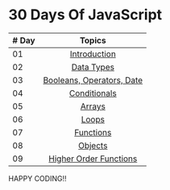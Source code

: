 # 30 Days Of JavaScript

| # Day |                                           Topics                                            |
| ----- | :-----------------------------------------------------------------------------------------: |
| 01    |                                 [Introduction](./README.md)                                 |
| 02    |                   [Data Types](./02_Day_Data_types/02_day_data_types.md)                    |
| 03    | [Booleans, Operators, Date](./03_Day_Booleans_operators_date/03_booleans_operators_date.md) |
| 04    |                [Conditionals](./04_Day_Conditionals/04_day_conditionals.md)                 |
| 05    |                         [Arrays](./05_Day_Arrays/05_day_arrays.md)                          |
| 06    |                           [Loops](./06_Day_Loops/06_day_loops.md)                           |
| 07    |                     [Functions](./07_Day_Functions/07_day_functions.md)                     |
| 08    |                        [Objects](./08_Day_Objects/08_day_objects.md)                        |
| 09    | [Higher Order Functions](./09_Day_Higher_order_functions/09_day_higher_order_functions.md)  |

<!---

| 10    |                                          [Sets and Maps](./10_Day_Sets_and_Maps/10_day_Sets_and_Maps.md)                                           |
| 11    |                     [Destructuring and Spreading](./11_Day_Destructuring_and_spreading/11_day_destructuring_and_spreading.md)                      |
| 12    |                                 [Regular Expressions](./12_Day_Regular_expressions/12_day_regular_expressions.md)                                  |
| 13    |                             [Console Object Methods](./13_Day_Console_object_methods/13_day_console_object_methods.md)                             |
| 14    |                                         [Error Handling](./14_Day_Error_handling/14_day_error_handling.md)                                         |
| 15    |                                                   [Classes](./15_Day_Classes/15_day_classes.md)                                                    |
| 16    |                                                        [JSON](./16_Day_JSON/16_day_json.md)                                                        |
| 17    |                                            [Web Storages](./17_Day_Web_storages/17_day_web_storages.md)                                            |
| 18    |                                                  [Promises](./18_Day_Promises/18_day_promises.md)                                                  |
| 19    |                                                  [Closure](./19_Day_Closures/19_day_closures.md)                                                   |
| 20    |                                  [Writing Clean Code](./20_Day_Writing_clean_codes/20_day_writing_clean_codes.md)                                  |
| 21    |                                                         [DOM](./21_Day_DOM/21_day_dom.md)                                                          |
| 22    |                           [Manipulating DOM Object](./22_Day_Manipulating_DOM_object/22_day_manipulating_DOM_object.md)                            |
| 23    |                                       [Event Listeners](./23_Day_Event_listeners/23_day_event_listeners.md)                                        |
| 24    |                             [Mini Project: Solar System](./24_Day_Project_solar_system/24_day_project_solar_system.md)                             |
| 25    | [Mini Project: World Countries Data Visualization 1](./25_Day_World_countries_data_visualization_1/25_day_world_countries_data_visualization_1.md) |
| 26    | [Mini Project: World Countries Data Visualization 2](./26_Day_World_countries_data_visualization_2/26_day_world_countries_data_visualization_2.md) |
| 27    |                            [Mini Project: Portfolio](./27_Day_Mini_project_portfolio/27_day_mini_project_portfolio.md)                             |
| 28    |                         [Mini Project: Leaderboard](./28_Day_Mini_project_leaderboard/28_day_mini_project_leaderboard.md)                          |
| 29    |            [Mini Project: Animating characters](./29_Day_Mini_project_animating_characters/29_day_mini_project_animating_characters.md)            |
| 30    |                                     [Final Projects](./30_Day_Mini_project_final/30_day_mini_project_final.md)                                     |

--->

HAPPY CODING!!
